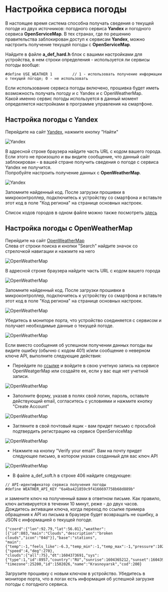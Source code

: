 # Настройка сервиса погоды
В настоящее время система способна получать сведения о текущей погоде из двух источников: погодного сервиса **Yandex** и погодного сервиса **OpenServiceMap**.
В тех странах, где по решению правительства заблокирован доступ к сервисам **Yandex**, можно настроить получение текущей погоды с **OpenServiceMap**.  

Найдите в файле **a_def_hard.h** блок с вашими настройками для устройства, в нем строки определения - используется ли сервисы погоды вообще:  
```
#define USE_WEATHER 1         // 1 - использовать получение информации о текущей погоде; 0 - не использовать 
```
Если использование сервиса погоды включено, прошивка будет иметь возможность получать погоду и с Yandex и с OpenWeatherMap.   
Какой именно сервис погоды используется в данный момент определяется настройками в программе управления на смартфоне.

## Настройка погоды с Yandex

Перейдите на сайт [Yandex](http://yandex.com/), нажмите кнопку "Найти"  

![Yandex](https://github.com/vvip-68/GyverPanelWiFi/blob/master/wiki/Weather/001.png)

В адресной строке браузера найдите часть URL с кодом вашего города.  
Если этого не произошло и вы видите сообщение, что данный сайт заблокирован - в вашей стране получить сведения о погоде с сервиса Yandex не получится.  
Попробуйте настроить получение данных с **OpenWeatherMap**.  

![Yandex](https://github.com/vvip-68/GyverPanelWiFi/blob/master/wiki/Weather/002.png)

Запомните найденный код. После загрузки прошивки в микроконтроллер, подключитесь к устройству со смартфона и
вставьте этот код в поле "Код региона" на странице основных настроек.  

Список кодов городов в одном файле можно также посмотреть [здесь](https://github.com/vvip-68/GyverPanelWiFi/blob/master/wiki/Weather/yandex.ru-yaca-geo.c2n.pdf)

## Настройка погоды с OpenWeatherMap

Перейдите на сайт [OpenWeatherMap](http://openweathermap.org/)  
Слева от строки поиска и кнопки "Search" найдите значок со стрелочкой навигации и нажмите на него  

![OpenWeatherMap](https://github.com/vvip-68/GyverPanelWiFi/blob/master/wiki/Weather/004.png)

В адресной строке браузера найдите часть URL с кодом вашего города  

![OpenWeatherMap](https://github.com/vvip-68/GyverPanelWiFi/blob/master/wiki/Weather/005.png)

Запомните найденный код. После загрузки прошивки в микроконтроллер, подключитесь к устройству со смартфона и
вставьте этот код в поле "Код региона" на странице основных настроек.  

![OpenWeatherMap](https://github.com/vvip-68/GyverPanelWiFi/blob/master/wiki/Weather/006.png)

Убедитесь в мониторе порта, что устройство соединяется с сервисом и получает необходимые данные о текущей погоде.  

![OpenWeatherMap](https://github.com/vvip-68/GyverPanelWiFi/blob/master/wiki/Weather/007.png)

Если вместо сообщения об успешном получении данных погоды вы видите ошибку (обычно с кодом 401) и/или сообщение о неверном ключе API, выполните следующие действия:  

- Перейдите по [ссылке](https://home.openweathermap.org/users/sign_in) и войдите в свою учетную запись на cервисе OpenWeatgerMap или
создайте ее, если у вас еще нет учетной записи.  

![OpenWeatherMap](https://github.com/vvip-68/GyverPanelWiFi/blob/master/wiki/Weather/008.png)

- Заполните форму, указав в полях свой логин, пароль, оставьте действующий email, согласитесь с условиями и нажмите кнопку "Create Account"  

![OpenWeatherMap](https://github.com/vvip-68/GyverPanelWiFi/blob/master/wiki/Weather/009.png)

- Загляните в свой почтовый ящик - вам придет письмо с просьбой подтвердить регистрацию на сервисе OpenServiceMap  

![OpenWeatherMap](https://github.com/vvip-68/GyverPanelWiFi/blob/master/wiki/Weather/010.png)

- Нажмите на кнопку "Verify your email". Вам на почту придет следующее письмо, в котором указан созданный для вас ключ API  

![OpenWeatherMap](https://github.com/vvip-68/GyverPanelWiFi/blob/master/wiki/Weather/011.png)

- В файле a_def_soft.h в строке 406 найдите следующее:
```
// API-идентификатор сервиса получения погоды   
#define WEATHER_API_KEY "6a4ba421859c9f4166697758b68d889b"
```
и замените ключ на полученный вами в ответном письме. Как правило, ключ активируется в течении 10 минут, реже - до двух часов.  
Дождитесь активации ключа, когда переход по ссылке примера обращения к API из письма в браузере будет возвращать не ошибку, а
JSON с информацией о текущей погоде.  
```
{"coord":{"lon":92.79,"lat":56.01},"weather":[{"id":803,"main":"Clouds","description":"broken clouds","icon":"04d"}],"base":"stations",  
"main":{"temp":-1,"feels_like":-6.3,"temp_min":-1,"temp_max":-1,"pressure":1023,"humidity":80},"visibility":10000,"wind":{"speed":4,"deg":270},  
"clouds":{"all":75},"dt":1604373691,"sys":{"type":1,"id":8957,"country":"RU","sunrise":1604365212,"sunset":1604397872},  
"timezone":25200,"id":1502026,"name":"Krasnoyarsk","cod":200}
```
Загрузите прошивку с новым ключом в устройство. Убедитесь в мониторе порта, что в логах есть информация об успешной загрузке погоды с погодного сервиса.

